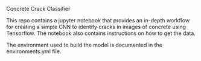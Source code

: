 Concrete Crack Classifier 

This repo contains a jupyter notebook that provides an in-depth workflow for creating a simple CNN to 
identify cracks in images of concrete using Tensorflow. The notebook also contains instructions on how 
to get the data.

The environment used to build the model is documented in the environments.yml file. 

